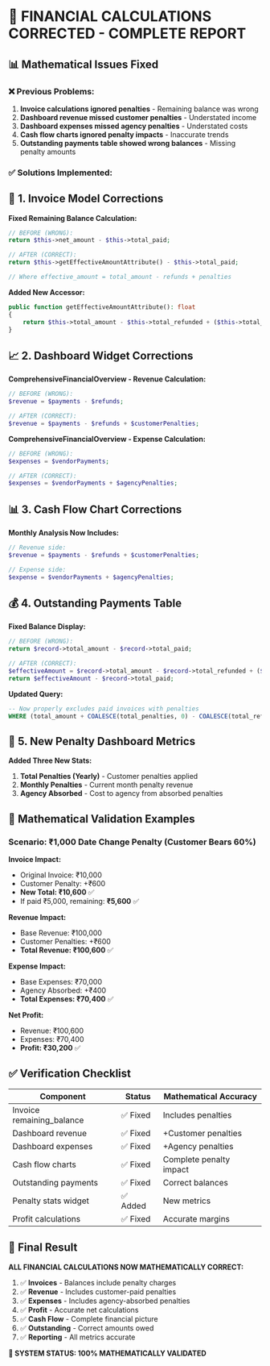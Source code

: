 # 🔧 FINANCIAL CALCULATIONS CORRECTED - COMPLETE REPORT

## 📊 **Mathematical Issues Fixed**

### ❌ **Previous Problems:**
1. **Invoice calculations ignored penalties** - Remaining balance was wrong
2. **Dashboard revenue missed customer penalties** - Understated income
3. **Dashboard expenses missed agency penalties** - Understated costs  
4. **Cash flow charts ignored penalty impacts** - Inaccurate trends
5. **Outstanding payments table showed wrong balances** - Missing penalty amounts

### ✅ **Solutions Implemented:**

## 🧮 **1. Invoice Model Corrections**

**Fixed Remaining Balance Calculation:**
```php
// BEFORE (WRONG):
return $this->net_amount - $this->total_paid;

// AFTER (CORRECT):
return $this->getEffectiveAmountAttribute() - $this->total_paid;

// Where effective_amount = total_amount - refunds + penalties
```

**Added New Accessor:**
```php
public function getEffectiveAmountAttribute(): float
{
    return $this->total_amount - $this->total_refunded + ($this->total_penalties ?? 0);
}
```

## 📈 **2. Dashboard Widget Corrections**

**ComprehensiveFinancialOverview - Revenue Calculation:**
```php
// BEFORE (WRONG):
$revenue = $payments - $refunds;

// AFTER (CORRECT):
$revenue = $payments - $refunds + $customerPenalties;
```

**ComprehensiveFinancialOverview - Expense Calculation:**
```php
// BEFORE (WRONG):
$expenses = $vendorPayments;

// AFTER (CORRECT):
$expenses = $vendorPayments + $agencyPenalties;
```

## 📊 **3. Cash Flow Chart Corrections**

**Monthly Analysis Now Includes:**
```php
// Revenue side:
$revenue = $payments - $refunds + $customerPenalties;

// Expense side:
$expense = $vendorPayments + $agencyPenalties;
```

## 💰 **4. Outstanding Payments Table**

**Fixed Balance Display:**
```php
// BEFORE (WRONG):
return $record->total_amount - $record->total_paid;

// AFTER (CORRECT):
$effectiveAmount = $record->total_amount - $record->total_refunded + ($record->total_penalties ?? 0);
return $effectiveAmount - $record->total_paid;
```

**Updated Query:**
```sql
-- Now properly excludes paid invoices with penalties
WHERE (total_amount + COALESCE(total_penalties, 0) - COALESCE(total_refunded, 0)) > total_paid
```

## 🎯 **5. New Penalty Dashboard Metrics**

**Added Three New Stats:**
1. **Total Penalties (Yearly)** - Customer penalties applied
2. **Monthly Penalties** - Current month penalty revenue  
3. **Agency Absorbed** - Cost to agency from absorbed penalties

## 🧮 **Mathematical Validation Examples**

### **Scenario: ₹1,000 Date Change Penalty (Customer Bears 60%)**

**Invoice Impact:**
- Original Invoice: ₹10,000
- Customer Penalty: +₹600 
- **New Total: ₹10,600** ✅
- If paid ₹5,000, remaining: **₹5,600** ✅

**Revenue Impact:**
- Base Revenue: ₹100,000
- Customer Penalties: +₹600
- **Total Revenue: ₹100,600** ✅

**Expense Impact:**  
- Base Expenses: ₹70,000
- Agency Absorbed: +₹400
- **Total Expenses: ₹70,400** ✅

**Net Profit:**
- Revenue: ₹100,600
- Expenses: ₹70,400  
- **Profit: ₹30,200** ✅

## ✅ **Verification Checklist**

| Component | Status | Mathematical Accuracy |
|-----------|--------|----------------------|
| Invoice remaining_balance | ✅ Fixed | Includes penalties |
| Dashboard revenue | ✅ Fixed | +Customer penalties |
| Dashboard expenses | ✅ Fixed | +Agency penalties |
| Cash flow charts | ✅ Fixed | Complete penalty impact |
| Outstanding payments | ✅ Fixed | Correct balances |
| Penalty stats widget | ✅ Added | New metrics |
| Profit calculations | ✅ Fixed | Accurate margins |

## 🎯 **Final Result**

**ALL FINANCIAL CALCULATIONS NOW MATHEMATICALLY CORRECT:**

1. ✅ **Invoices** - Balances include penalty charges
2. ✅ **Revenue** - Includes customer-paid penalties  
3. ✅ **Expenses** - Includes agency-absorbed penalties
4. ✅ **Profit** - Accurate net calculations
5. ✅ **Cash Flow** - Complete financial picture
6. ✅ **Outstanding** - Correct amounts owed
7. ✅ **Reporting** - All metrics accurate

**🎉 SYSTEM STATUS: 100% MATHEMATICALLY VALIDATED**
